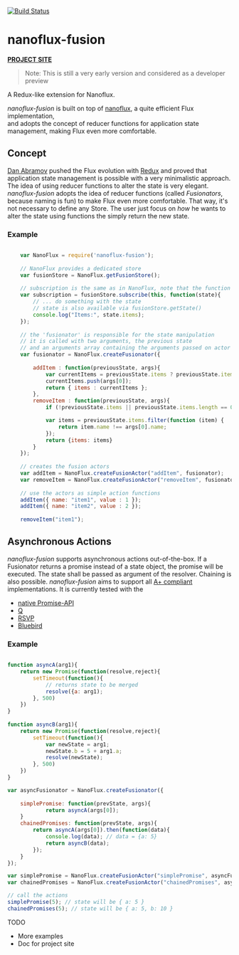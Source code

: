[![Build Status](https://travis-ci.org/ohager/nanoflux-fusion.svg?branch=master)](https://travis-ci.org/ohager/nanoflux-fusion)



# nanoflux-fusion

[__PROJECT SITE__](http://ohager.github.io/nanoflux/)

> Note: This is still a very early version and considered as a developer preview

A Redux-like extension for Nanoflux.

*nanoflux-fusion* is built on top of [nanoflux](https://github.com/ohager/nanoflux), a quite efficient Flux implementation,  
and adopts the concept of reducer functions for application state management, making Flux even more comfortable.

## Concept

[Dan Abramov](https://github.com/gaearon) pushed the Flux evolution with [Redux](http://redux.js.org/) and proved that application 
state management is possible with a very minimalistic approach. The idea of using reducer functions to alter the state
is very elegant. *nanoflux-fusion* adopts the idea of reducer functions (called *Fusionators*, because naming is fun) to make Flux even more comfortable.
That way, it's not necessary to define any Store. The user just focus on *how* he wants to alter the state using
functions the simply return the new state.

### Example

```javascript

	var NanoFlux = require('nanoflux-fusion');
	
	// NanoFlux provides a dedicated store
	var fusionStore = NanoFlux.getFusionStore();
	
	// subscription is the same as in NanoFlux, note that the function passes a state (which is immutable)
	var subscription = fusionStore.subscribe(this, function(state){
		// ... do something with the state
		// state is also available via fusionStore.getState()
		console.log("Items:", state.items);
	});
	
	// the 'fusionator' is responsible for the state manipulation
	// it is called with two arguments, the previous state
	// and an arguments array containing the arguments passed on actor call.
	var fusionator = NanoFlux.createFusionator({
		
		addItem : function(previousState, args){
			var currentItems = previousState.items ? previousState.items.slice() :[] ;
			currentItems.push(args[0]);
			return { items : currentItems };
		},
		removeItem : function(previousState, args){
			if (!previousState.items || previousState.items.length == 0) return {};

			var items = previousState.items.filter(function (item) {
				return item.name !== args[0].name;
			});
			return {items: items}
		}
	});
	
	// creates the fusion actors
	var addItem = NanoFlux.createFusionActor("addItem", fusionator);
	var removeItem = NanoFlux.createFusionActor("removeItem", fusionator);
	
	// use the actors as simple action functions
	addItem({ name: "item1", value : 1 });
	addItem({ name: "item2", value : 2 });
	
	removeItem("item1");

```

## Asynchronous Actions

*nanoflux-fusion* supports asynchronous actions out-of-the-box. If a Fusionator returns a promise instead of a state object,
the promise will be executed. The state shall be passed as argument of the resolver. Chaining is also possible. 
*nanoflux-fusion* aims to support all [A+ compliant](https://promisesaplus.com/) implementations. 
It is currently tested with the 

 - [native Promise-API](https://developer.mozilla.org/en/docs/Web/JavaScript/Reference/Global_Objects/Promise/)
 - [Q](https://github.com/kriskowal/q/)
 - [RSVP](https://github.com/tildeio/rsvp.js/)
 - [Bluebird](https://github.com/petkaantonov/bluebird/)
 
 ### Example
 
```javascript

function asyncA(arg1){
	return new Promise(function(resolve,reject){
		setTimeout(function(){
			// returns state to be merged
			resolve({a: arg1);
		}, 500)
	})
}
 
function asyncB(arg1){
	return new Promise(function(resolve,reject){
		setTimeout(function(){
			var newState = arg1;
			newState.b = 5 + arg1.a;
			resolve(newState);
		}, 500)
	})
}

var asyncFusionator = NanoFlux.createFusionator({
	
	simplePromise: function(prevState, args){
			return asyncA(args[0]); 
	}	
	chainedPromises: function(prevState, args){
		return asyncA(args[0]).then(function(data){
			console.log(data); // data = {a: 5} 
			return asyncB(data);  
		});
	}
});

var simplePromise = NanoFlux.createFusionActor("simplePromise", asyncFusionator);
var chainedPromises = NanoFlux.createFusionActor("chainedPromises", asyncFusionator);

// call the actions
simplePromise(5); // state will be { a: 5 }
chainedPromises(5); // state will be { a: 5, b: 10 }

```
 
 
 TODO

- More examples
- Doc for project site


